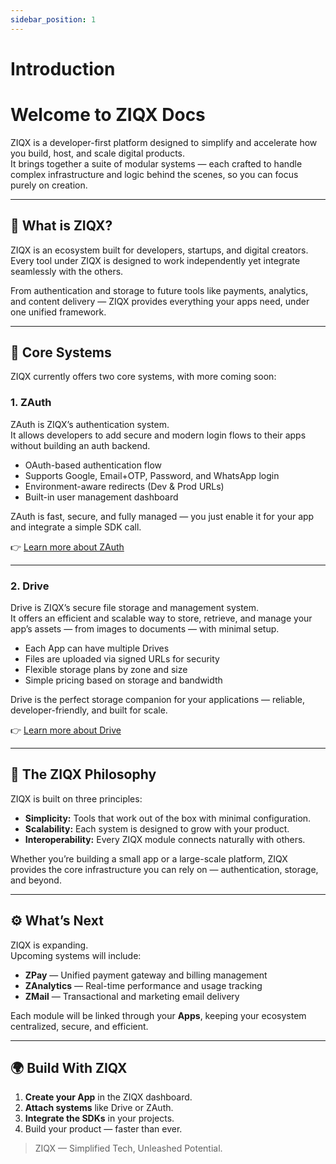 ```yaml
---
sidebar_position: 1
---
```


# Introduction

# Welcome to ZIQX Docs

ZIQX is a developer-first platform designed to simplify and accelerate how you build, host, and scale digital products.  
It brings together a suite of modular systems — each crafted to handle complex infrastructure and logic behind the scenes, so you can focus purely on creation.

---

## 🚀 What is ZIQX?

ZIQX is an ecosystem built for developers, startups, and digital creators.  
Every tool under ZIQX is designed to work independently yet integrate seamlessly with the others.

From authentication and storage to future tools like payments, analytics, and content delivery — ZIQX provides everything your apps need, under one unified framework.

---

## 🧩 Core Systems

ZIQX currently offers two core systems, with more coming soon:

### 1. **ZAuth**

ZAuth is ZIQX’s authentication system.  
It allows developers to add secure and modern login flows to their apps without building an auth backend.

- OAuth-based authentication flow
- Supports Google, Email+OTP, Password, and WhatsApp login
- Environment-aware redirects (Dev & Prod URLs)
- Built-in user management dashboard

ZAuth is fast, secure, and fully managed — you just enable it for your app and integrate a simple SDK call.

👉 [Learn more about ZAuth](/docs/z-auth/get-started)

---

### 2. **Drive**

Drive is ZIQX’s secure file storage and management system.  
It offers an efficient and scalable way to store, retrieve, and manage your app’s assets — from images to documents — with minimal setup.

- Each App can have multiple Drives
- Files are uploaded via signed URLs for security
- Flexible storage plans by zone and size
- Simple pricing based on storage and bandwidth

Drive is the perfect storage companion for your applications — reliable, developer-friendly, and built for scale.

👉 [Learn more about Drive](/docs/ziqx-drive/get-started)

---

## 🧠 The ZIQX Philosophy

ZIQX is built on three principles:

- **Simplicity:** Tools that work out of the box with minimal configuration.
- **Scalability:** Each system is designed to grow with your product.
- **Interoperability:** Every ZIQX module connects naturally with others.

Whether you’re building a small app or a large-scale platform, ZIQX provides the core infrastructure you can rely on — authentication, storage, and beyond.

---

## ⚙️ What’s Next

ZIQX is expanding.  
Upcoming systems will include:

- **ZPay** — Unified payment gateway and billing management
- **ZAnalytics** — Real-time performance and usage tracking
- **ZMail** — Transactional and marketing email delivery

Each module will be linked through your **Apps**, keeping your ecosystem centralized, secure, and efficient.

---

## 🌍 Build With ZIQX

1. **Create your App** in the ZIQX dashboard.
2. **Attach systems** like Drive or ZAuth.
3. **Integrate the SDKs** in your projects.
4. Build your product — faster than ever.

> ZIQX — Simplified Tech, Unleashed Potential.
